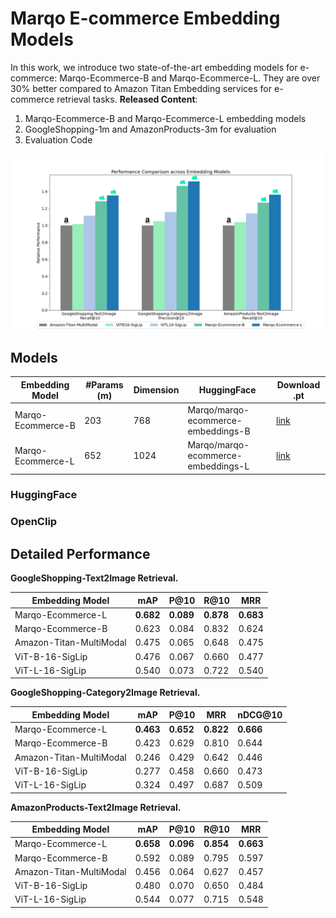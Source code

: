 # Marqo E-commerce Embedding Models
In this work, we introduce two state-of-the-art embedding models for e-commerce: 
Marqo-Ecommerce-B and Marqo-Ecommerce-L. 
They are over 30% better compared to Amazon Titan Embedding services for e-commerce retrieval tasks.
**Released Content**: 
1) Marqo-Ecommerce-B and Marqo-Ecommerce-L embedding models
2) GoogleShopping-1m and AmazonProducts-3m for evaluation
3) Evaluation Code

<img src="performance.png" alt="multi split visual" width="500"/>

## Models

| **Embedding Model** | **#Params (m)** | **Dimension** | **HuggingFace**                    | **Download .pt**                                                                                            |
|---------------------| --- |---------------|------------------------------------|-------------------------------------------------------------------------------------------------------------|
| Marqo-Ecommerce-B   | 203 | 768           | Marqo/marqo-ecommerce-embeddings-B | [link](https://marqo-gcl-public.s3.us-west-2.amazonaws.com/marqo-general-ecomm/marqo-ecomm-embeddings-b.pt) |
| Marqo-Ecommerce-L   | 652 | 1024          | Marqo/marqo-ecommerce-embeddings-L | [link](https://marqo-gcl-public.s3.us-west-2.amazonaws.com/marqo-general-ecomm/marqo-ecomm-embeddings-l.pt)                                       |

### HuggingFace 



### OpenClip


## Detailed Performance
**GoogleShopping-Text2Image Retrieval.**

| **Embedding Model** | **mAP** | **P@10** | **R@10** | **MRR** |
| --- | --- | --- | --- | --- |
| Marqo-Ecommerce-L | **0.682** | **0.089** | **0.878** | **0.683** |
| Marqo-Ecommerce-B | 0.623 | 0.084 | 0.832 | 0.624 |
| Amazon-Titan-MultiModal | 0.475 | 0.065 | 0.648 | 0.475 |
| ViT-B-16-SigLip | 0.476 | 0.067 | 0.660 | 0.477 |
| ViT-L-16-SigLip | 0.540 | 0.073 | 0.722 | 0.540 |


**GoogleShopping-Category2Image Retrieval.**  

| **Embedding Model** | **mAP** | **P@10** | **MRR** | **nDCG@10** |
| --- | --- | --- | --- | --- |
| Marqo-Ecommerce-L | **0.463** | **0.652** | **0.822** | **0.666** |
| Marqo-Ecommerce-B | 0.423 | 0.629 | 0.810 | 0.644 |
| Amazon-Titan-MultiModal | 0.246 | 0.429 | 0.642 | 0.446 |
| ViT-B-16-SigLip | 0.277 | 0.458 | 0.660 | 0.473 |
| ViT-L-16-SigLip | 0.324 | 0.497 | 0.687 | 0.509 |

**AmazonProducts-Text2Image Retrieval.** 

| **Embedding Model** | **mAP** | **P@10** | **R@10** | **MRR** |
| --- | --- | --- | --- | --- |
| Marqo-Ecommerce-L | **0.658** | **0.096** | **0.854** | **0.663** |
| Marqo-Ecommerce-B | 0.592 | 0.089 | 0.795 | 0.597 |
| Amazon-Titan-MultiModal | 0.456 | 0.064 | 0.627 | 0.457 |
| ViT-B-16-SigLip | 0.480 | 0.070 | 0.650 | 0.484 |
| ViT-L-16-SigLip | 0.544 | 0.077 | 0.715 | 0.548 |




